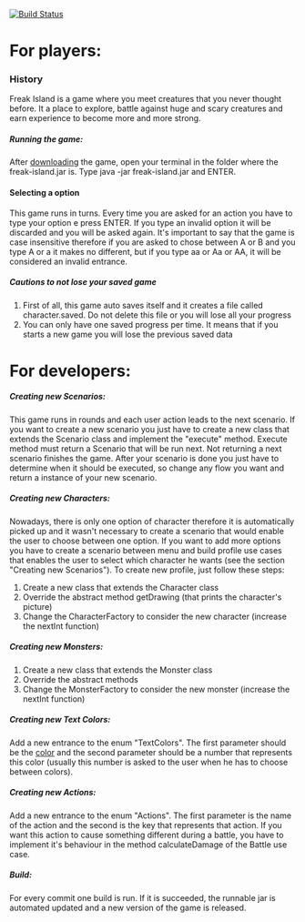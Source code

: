 [![Build Status](https://travis-ci.org/gabrielcedran/coding-puzzle.svg?branch=master)](https://travis-ci.org/gabrielcedran/coding-puzzle)

# For players:
### History
Freak Island is a game where you meet creatures that you never thought before. It a place to explore, battle against huge and scary creatures and earn experience to become more and more strong.

##### Running the game:
After [downloading](https://github.com/gabrielcedran/coding-puzzle/raw/master/runnable/freak-island.jar) the game, open your terminal in the folder where the freak-island.jar is. Type java -jar freak-island.jar and ENTER.

#### Selecting a option
This game runs in turns. Every time you are asked for an action you have to type your option e press ENTER. If you type an invalid option it will be discarded and you will be asked again. It's important to say that the game is case insensitive therefore if you are asked to chose between A or B and you type A or a it makes no different, but if you type aa or Aa or AA, it will be considered an invalid entrance.

##### Cautions to not lose your saved game
1. First of all, this game auto saves itself and it creates a file called character.saved. Do not delete this file or you will lose all your progress
2. You can only have one saved progress per time. It means that if you starts a new game you will lose the previous saved data


# For developers:

##### Creating new Scenarios:
This game runs in rounds and each user action leads to the next scenario. If you want to create a new scenario you just have to create a new class that extends the Scenario class and implement the "execute" method. Execute method must return a Scenario that will be run next. Not returning a next scenario finishes the game.
After your scenario is done you just have to determine when it should be executed, so change any flow you want and return a instance of your new scenario.

##### Creating new Characters:
Nowadays, there is only one option of character therefore it is automatically picked up and it wasn't necessary to create a scenario that would enable the user to choose between one option. If you want to add more options you have to create a scenario between menu and build profile use cases that enables the user to select which character he wants (see the section "Creating new Scenarios"). To create new profile, just follow these steps:
1. Create a new class that extends the Character class
2. Override the abstract method getDrawing (that prints the character's picture)
3. Change the CharacterFactory to consider the new character (increase the nextInt function)

##### Creating new Monsters:
1. Create a new class that extends the Monster class
2. Override the abstract methods
3. Change the MonsterFactory to consider the new monster (increase the nextInt function)

##### Creating new Text Colors:
Add a new entrance to the enum "TextColors". The first parameter should be the [color](http://www.lihaoyi.com/post/BuildyourownCommandLinewithANSIescapecodes.html#16-colors) and the second parameter should be a number that represents this color (usually this number is asked to the user when he has to choose between colors).

##### Creating new Actions:
Add a new entrance to the enum "Actions". The first parameter is the name of the action and the second is the key that represents that action.
If you want this action to cause something different during a battle, you have to implement it's behaviour in the method calculateDamage of the Battle use case.

##### Build:
For every commit one build is run. If it is succeeded, the runnable jar is automated updated and a new version of the game is released.
